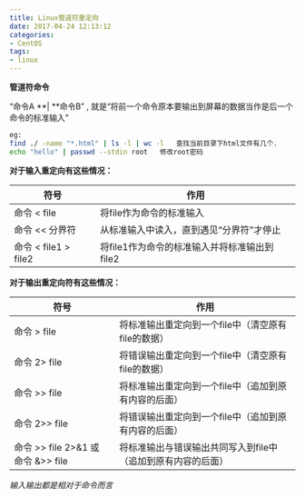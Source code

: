 ```yaml
---
title: Linux管道符重定向
date: 2017-04-24 12:13:12
categories:
- CentOS
tags:
- linux
---
```

<!-- more -->
**管道符命令**

“命令A **| **命令B” , 就是“将前一个命令原本要输出到屏幕的数据当作是后一个命令的标准输入”

```bash
eg:
find ./ -name "*.html" | ls -l | wc -l   查找当前目录下html文件有几个.
echo "hello" | passwd --stdin root   修改root密码
```

**对于输入重定向有这些情况：**

| 符号                 | 作用                          |
| ------------------ | --------------------------- |
| 命令 < file          | 将file作为命令的标准输入              |
| 命令 << 分界符          | 从标准输入中读入，直到遇见“分界符”才停止       |
| 命令 < file1 > file2 | 将file1作为命令的标准输入并将标准输出到file2 |

**对于输出重定向符有这些情况：**

| 符号                            | 作用                               |
| ----------------------------- | -------------------------------- |
| 命令 > file                     | 将标准输出重定向到一个file中（清空原有file的数据）    |
| 命令 2> file                    | 将错误输出重定向到一个file中（清空原有file的数据）    |
| 命令 >> file                    | 将标准输出重定向到一个file中（追加到原有内容的后面）     |
| 命令 2>> file                   | 将错误输出重定向到一个file中（追加到原有内容的后面）     |
| 命令 >> file 2>&1 或 命令 &>> file | 将标准输出与错误输出共同写入到file中（追加到原有内容的后面） |

*输入输出都是相对于命令而言*

